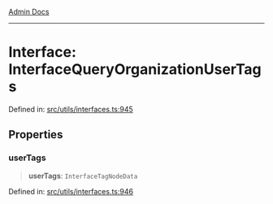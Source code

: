 [Admin Docs](/)

***

# Interface: InterfaceQueryOrganizationUserTags

Defined in: [src/utils/interfaces.ts:945](https://github.com/PalisadoesFoundation/talawa-admin/blob/main/src/utils/interfaces.ts#L945)

## Properties

### userTags

> **userTags**: `InterfaceTagNodeData`

Defined in: [src/utils/interfaces.ts:946](https://github.com/PalisadoesFoundation/talawa-admin/blob/main/src/utils/interfaces.ts#L946)
